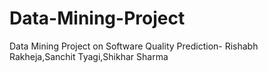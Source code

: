 # Data-Mining-Project
Data Mining Project on Software Quality Prediction- Rishabh Rakheja,Sanchit Tyagi,Shikhar Sharma
